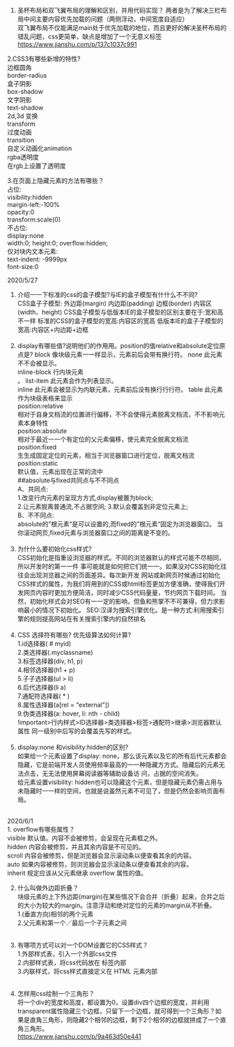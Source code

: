1. 圣杯布局和双飞翼布局的理解和区别，并用代码实现？ 
两者是为了解决三栏布局中间主要内容优先加载的问题（两侧浮动，中间宽度自适应）      
双飞翼布局不仅能满足main处于优先加载的地位，而且更好的解决圣杯布局的错乱问题，css更简单，缺点是增加了一个无意义标签    
https://www.jianshu.com/p/137c1037c991       
    
2.CSS3有哪些新增的特性?   
边框圆角    
border-radius     
盒子阴影    
box-shadow  
文字阴影  
text-shadow  
2d,3d 变换  
transform  
过度动画  
transition  
自定义动画化animation  
rgba透明度  
在rgb上设置了透明度  

3.在页面上隐藏元素的方法有哪些？       
占位:    
visibility:hidden    
margin-left:-100%    
opacity:0    
transform:scale(0)    
不占位:     
display:none     
width:0; height:0; overflow:hidden;    
仅对块内文本元素:    
text-indent: -9999px    
font-size:0  

2020/5/27<br>
1. 介绍⼀一下标准的css的盒⼦模型?与IE的盒⼦模型有什什么不不同?<br>
CSS盒⼦子模型: 外边距(margin) 内边距(padding) 边框(border) 内容区(width、height) CSS盒⼦模型与低版本IE的盒⼦模型的区别主要在于:宽和⾼不一样 标准的CSS的盒⼦模型的宽高:内容区的宽高 低版本IE的盒⼦子模型的宽高:内容区+内边距+边框<br><br>
2. display有哪些值?说明他们的作⽤用。position的值relative和absolute定位原点是? block 像块级元素⼀一样显示，元素前后会带有换行符。
none 此元素不不会被显示。<br>
inline-block ⾏内块元素<br>。
list-item 此元素会作为列表显示。<br>
inline 此元素会被显示为内联元素，元素前后没有换⾏行行符。 table 此元素作为块级表格来显示<br>
position:relative<br>
相对于⾃身文档流的位置进行偏移，不不会使得元素脱离⽂档流，不不影响元素本身特性<br>
position:absolute<br>
相对于最近⼀一个有定位的⽗元素偏移，使元素完全脱离⽂档流<br>
position:fixed<br>
⽣生成固定定位的元素，相当于浏览器窗口进行定位，脱离⽂档流<br>
position:static<br>
默认值，元素出现在正常的流中<br>
##absolute与fixed共同点与不不同点<br> 
A、共同点: <br>
1.改变⾏内元素的呈现⽅方式,display被置为block;<br> 
2.让元素脱离普通流,不占据空间; 3.默认会覆盖到⾮定位元素上;<br>
B、不不同点: <br>
absolute的”根元素“是可以设置的,而fixed的”根元素“固定为浏览器窗⼝。 当你滚动⽹页,fixed元素与浏览器窗口之间的距离是不变的。<br><br>
3. 为什什么要初始化css样式?<br>
CSS初始化是指重设浏览器的样式。不同的浏览器默认的样式可能不尽相同，所以开发时的第⼀一件 事可能就是如何把它们统⼀一。如果没对CSS初始化往往会出现浏览器之间的⻚面差异。每次新开发 ⽹站或新网页时候通过初始化CSS样式的属性，为我们将⽤到的CSS或html标签更加⽅便准确，使得我们开发⽹页内容时更加⽅便简洁，同时减少CSS代码量量，节约⽹⻚下载时间。 当然，初始化样式会对SEO有⼀一定的影响，但⻥和熊掌不不可兼得，但力求影响最⼩的情况下初始化。 SEO:汉译为搜索引擎优化。是⼀种⽅式:利用搜索引擎的规则提⾼网站在有关搜索引擎内的自然排名<br><br>
4. CSS 选择符有哪些? 优先级算法如何计算? <br>
1.id选择器( # myid)<br>
2.类选择器(.myclassname)<br> 
3.标签选择器(div, h1, p)<br>
4.相邻选择器(h1 + p) <br>
5.⼦子选择器(ul > li)<br>
6.后代选择器(li a)<br>
7.通配符选择器( * )<br>
8.属性选择器(a[rel = "external"])<br> 
9.伪类选择器(a: hover, li: nth - child)<br>
!important>⾏内样式>ID选择器>类选择器>标签>通配符>继承>浏览器默认属性 同⼀级别中后写的会覆盖先写的样式。<br><br>
5. display:none 和visibility:hidden的区别?<br>
如果给一个元素设置了display: none，那么该元素以及它的所有后代元素都会隐藏，它是前端开发⼈员使⽤频率最高的⼀一种隐藏⽅方式。隐藏后的元素⽆法点击，⽆无法使⽤屏幕阅读器等辅助设备访 问，占据的空间消失。<br>
给元素设置visibility: hidden也可以隐藏这个元素，但是隐藏元素仍需占⽤与未隐藏时⼀一样的空间，也就是说虽然元素不可⻅了，但是仍然会影响⻚面布局。<br>
<br>
2020/6/1<br>
1. overflow有哪些属性？<br>
visible	默认值。内容不会被修剪，会呈现在元素框之外。<br>
hidden	内容会被修剪，并且其余内容是不可见的。<br>
scroll	内容会被修剪，但是浏览器会显示滚动条以便查看其余的内容。<br>
auto	如果内容被修剪，则浏览器会显示滚动条以便查看其余的内容。<br>
inherit	规定应该从父元素继承 overflow 属性的值。<br>

2. 什么叫做外边距折叠？<br>
块级元素的上下外边距(margin)在某些情况下会合并（折叠）起来，合并之后的大小为较大的margin。注意浮动和绝对定位的元素的margin从不折叠。<br>
1.(垂直方向)相邻的两个元素<br>
2.父元素和第一个／最后一个子元素之间<br><br>

3. 有哪项方式可以对一个DOM设置它的CSS样式？<br>
1.外部样式表，引入一个外部css文件<br>
2.内部样式表，将css代码放在 <head> 标签内部<br>
3.内联样式，将css样式直接定义在 HTML 元素内部<br><br>
    
4. 怎样用css绘制一个三角形？<br>
将一个div的宽度和高度，都设置为0，设置div四个边框的宽度，并利用transparent属性隐藏三个边框，只留下一个边框，就可得到一个三角形？如果是直角三角形，则隐藏2个相邻的边框，剩下2个相邻的边框就拼成了一个直角三角形。<br>
https://www.jianshu.com/p/9a463d50e441<br>


